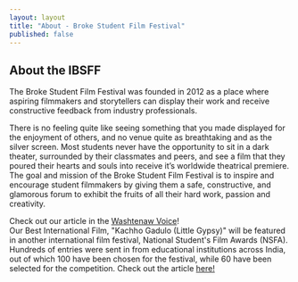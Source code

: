 ```yaml
---
layout: layout
title: "About - Broke Student Film Festival"
published: false
---
```


## About the IBSFF

The Broke Student Film Festival was founded in 2012 as a place where aspiring filmmakers and storytellers can display their work and receive constructive feedback from industry professionals.

There is no feeling quite like seeing something that you made displayed for the enjoyment of others, and no venue quite as breathtaking and as the silver screen. Most students never have the opportunity to sit in a dark theater, surrounded by their classmates and peers, and see a film that they poured their hearts and souls into receive it’s worldwide theatrical premiere. The goal and mission of the Broke Student Film Festival is to inspire and encourage student filmmakers by giving them a safe, constructive, and glamorous forum to exhibit the fruits of all their hard work, passion and creativity.


Check out our article in the [Washtenaw Voice](http://www.washtenawvoice.com/2013/04/wcc-students-star-in-local-film-fest/)!  
Our Best International Film, "Kachho Gadulo (Little Gypsy)" will be featured in another international film festival, National Student's Film Awards (NSFA). Hundreds of entries were sent in from educational institutions across India, out of which 100 have been chosen for the festival, while 60 have been selected for the competition. Check out the article [here!](http://www.indianexpress.com/news/first-cut/1099632/)
